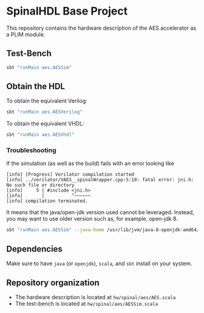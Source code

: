 # SpinalHDL Base Project

This repository contains the hardware description of the AES accelerator as a PLIM module.

## Test-Bench
```sh
sbt "runMain aes.AESSim"
```

## Obtain the HDL

To obtain the equivalent Verilog:
```sh
sbt "runMain aes.AESVerilog"
```

To obtain the equivalent VHDL:
```sh
sbt "runMain aes.AESVhdl"
```

### Troubleshooting

If the simulation (as well as the build) fails with an error looking like
```
[info] [Progress] Verilator compilation started
[info] ../verilator/VAES__spinalWrapper.cpp:5:10: fatal error: jni.h: No such file or directory
[info]     5 | #include <jni.h>
[info]       |          ^~~~~~~
[info] compilation terminated.
```

It means that the java/open-jdk version used cannot be leveraged. Instead, you may want to use older version such as, for example, open-jdk 8.


```sh
sbt "runMain aes.AESSim" --java-home /usr/lib/jvm/java-8-openjdk-amd64/
```

## Dependencies

Make sure to have `java` (or `openjdk`), `scala`, and `sbt` install on your system.

## Repository organization

 - The hardware description is located at `hw/spinal/aes/AES.scala`
 - The test-bench is located at `hw/spinal/aes/AESSim.scala`

